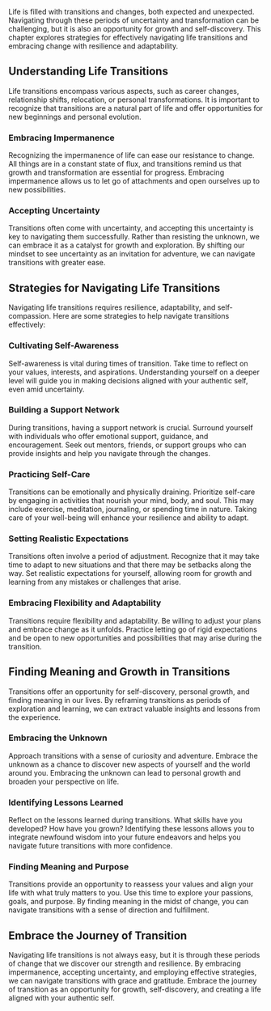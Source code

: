 
Life is filled with transitions and changes, both expected and unexpected. Navigating through these periods of uncertainty and transformation can be challenging, but it is also an opportunity for growth and self-discovery. This chapter explores strategies for effectively navigating life transitions and embracing change with resilience and adaptability.

Understanding Life Transitions
------------------------------

Life transitions encompass various aspects, such as career changes, relationship shifts, relocation, or personal transformations. It is important to recognize that transitions are a natural part of life and offer opportunities for new beginnings and personal evolution.

### Embracing Impermanence

Recognizing the impermanence of life can ease our resistance to change. All things are in a constant state of flux, and transitions remind us that growth and transformation are essential for progress. Embracing impermanence allows us to let go of attachments and open ourselves up to new possibilities.

### Accepting Uncertainty

Transitions often come with uncertainty, and accepting this uncertainty is key to navigating them successfully. Rather than resisting the unknown, we can embrace it as a catalyst for growth and exploration. By shifting our mindset to see uncertainty as an invitation for adventure, we can navigate transitions with greater ease.

Strategies for Navigating Life Transitions
------------------------------------------

Navigating life transitions requires resilience, adaptability, and self-compassion. Here are some strategies to help navigate transitions effectively:

### Cultivating Self-Awareness

Self-awareness is vital during times of transition. Take time to reflect on your values, interests, and aspirations. Understanding yourself on a deeper level will guide you in making decisions aligned with your authentic self, even amid uncertainty.

### Building a Support Network

During transitions, having a support network is crucial. Surround yourself with individuals who offer emotional support, guidance, and encouragement. Seek out mentors, friends, or support groups who can provide insights and help you navigate through the changes.

### Practicing Self-Care

Transitions can be emotionally and physically draining. Prioritize self-care by engaging in activities that nourish your mind, body, and soul. This may include exercise, meditation, journaling, or spending time in nature. Taking care of your well-being will enhance your resilience and ability to adapt.

### Setting Realistic Expectations

Transitions often involve a period of adjustment. Recognize that it may take time to adapt to new situations and that there may be setbacks along the way. Set realistic expectations for yourself, allowing room for growth and learning from any mistakes or challenges that arise.

### Embracing Flexibility and Adaptability

Transitions require flexibility and adaptability. Be willing to adjust your plans and embrace change as it unfolds. Practice letting go of rigid expectations and be open to new opportunities and possibilities that may arise during the transition.

Finding Meaning and Growth in Transitions
-----------------------------------------

Transitions offer an opportunity for self-discovery, personal growth, and finding meaning in our lives. By reframing transitions as periods of exploration and learning, we can extract valuable insights and lessons from the experience.

### Embracing the Unknown

Approach transitions with a sense of curiosity and adventure. Embrace the unknown as a chance to discover new aspects of yourself and the world around you. Embracing the unknown can lead to personal growth and broaden your perspective on life.

### Identifying Lessons Learned

Reflect on the lessons learned during transitions. What skills have you developed? How have you grown? Identifying these lessons allows you to integrate newfound wisdom into your future endeavors and helps you navigate future transitions with more confidence.

### Finding Meaning and Purpose

Transitions provide an opportunity to reassess your values and align your life with what truly matters to you. Use this time to explore your passions, goals, and purpose. By finding meaning in the midst of change, you can navigate transitions with a sense of direction and fulfillment.

Embrace the Journey of Transition
---------------------------------

Navigating life transitions is not always easy, but it is through these periods of change that we discover our strength and resilience. By embracing impermanence, accepting uncertainty, and employing effective strategies, we can navigate transitions with grace and gratitude. Embrace the journey of transition as an opportunity for growth, self-discovery, and creating a life aligned with your authentic self.
